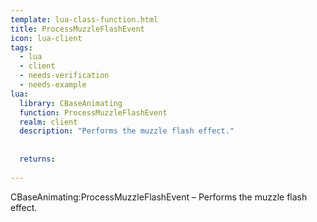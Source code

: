 ```yaml
---
template: lua-class-function.html
title: ProcessMuzzleFlashEvent
icon: lua-client
tags:
  - lua
  - client
  - needs-verification
  - needs-example
lua:
  library: CBaseAnimating
  function: ProcessMuzzleFlashEvent
  realm: client
  description: "Performs the muzzle flash effect."
  
  
  returns:
    
---
```


<div class="lua__search__keywords">
CBaseAnimating:ProcessMuzzleFlashEvent &#x2013; Performs the muzzle flash effect.
</div>
